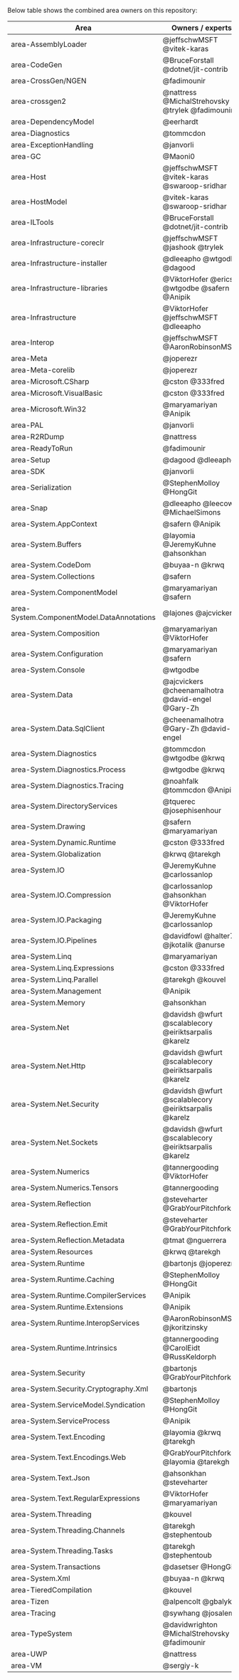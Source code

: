 Below table shows the combined area owners on this repository:

| Area        | Owners / experts |
|-------------|------------------|
| area-AssemblyLoader | @jeffschwMSFT @vitek-karas |
| area-CodeGen | @BruceForstall @dotnet/jit-contrib |
| area-CrossGen/NGEN | @fadimounir |
| area-crossgen2 | @nattress @MichalStrehovsky @trylek @fadimounir |
| area-DependencyModel | @eerhardt |
| area-Diagnostics | @tommcdon |
| area-ExceptionHandling | @janvorli |
| area-GC | @Maoni0 |
| area-Host | @jeffschwMSFT @vitek-karas @swaroop-sridhar |
| area-HostModel | @vitek-karas @swaroop-sridhar |
| area-ILTools | @BruceForstall @dotnet/jit-contrib |
| area-Infrastructure-coreclr | @jeffschwMSFT @jashook @trylek |
| area-Infrastructure-installer | @dleeapho @wtgodbe @dagood |
| area-Infrastructure-libraries | @ViktorHofer @ericstj @wtgodbe @safern @Anipik |
| area-Infrastructure | @ViktorHofer @jeffschwMSFT @dleeapho |
| area-Interop | @jeffschwMSFT @AaronRobinsonMSFT |
| area-Meta | @joperezr |
| area-Meta-corelib | @joperezr |
| area-Microsoft.CSharp | @cston @333fred |
| area-Microsoft.VisualBasic | @cston @333fred |
| area-Microsoft.Win32 | @maryamariyan @Anipik |
| area-PAL | @janvorli |
| area-R2RDump | @nattress |
| area-ReadyToRun | @fadimounir |
| area-Setup | @dagood @dleeapho |
| area-SDK | @janvorli |
| area-Serialization | @StephenMolloy @HongGit |
| area-Snap | @dleeapho @leecow @MichaelSimons |
| area-System.AppContext | @safern @Anipik |
| area-System.Buffers | @layomia @JeremyKuhne @ahsonkhan |
| area-System.CodeDom | @buyaa-n @krwq |
| area-System.Collections | @safern |
| area-System.ComponentModel | @maryamariyan @safern |
| area-System.ComponentModel.DataAnnotations | @lajones @ajcvickers |
| area-System.Composition | @maryamariyan @ViktorHofer |
| area-System.Configuration | @maryamariyan @safern |
| area-System.Console | @wtgodbe |
| area-System.Data | @ajcvickers @cheenamalhotra @david-engel @Gary-Zh |
| area-System.Data.SqlClient | @cheenamalhotra @Gary-Zh @david-engel |
| area-System.Diagnostics | @tommcdon @wtgodbe @krwq |
| area-System.Diagnostics.Process | @wtgodbe @krwq |
| area-System.Diagnostics.Tracing | @noahfalk @tommcdon @Anipik |
| area-System.DirectoryServices | @tquerec @josephisenhour |
| area-System.Drawing | @safern @maryamariyan |
| area-System.Dynamic.Runtime | @cston @333fred |
| area-System.Globalization | @krwq @tarekgh |
| area-System.IO | @JeremyKuhne @carlossanlop |
| area-System.IO.Compression | @carlossanlop @ahsonkhan @ViktorHofer |
| area-System.IO.Packaging | @JeremyKuhne @carlossanlop |
| area-System.IO.Pipelines | @davidfowl @halter73 @jkotalik @anurse |
| area-System.Linq | @maryamariyan |
| area-System.Linq.Expressions | @cston @333fred |
| area-System.Linq.Parallel | @tarekgh @kouvel |
| area-System.Management | @Anipik |
| area-System.Memory | @ahsonkhan |
| area-System.Net | @davidsh @wfurt @scalablecory @eiriktsarpalis @karelz |
| area-System.Net.Http | @davidsh @wfurt @scalablecory @eiriktsarpalis @karelz |
| area-System.Net.Security | @davidsh @wfurt @scalablecory @eiriktsarpalis @karelz |
| area-System.Net.Sockets | @davidsh @wfurt @scalablecory @eiriktsarpalis @karelz |
| area-System.Numerics | @tannergooding @ViktorHofer |
| area-System.Numerics.Tensors | @tannergooding |
| area-System.Reflection | @steveharter @GrabYourPitchforks |
| area-System.Reflection.Emit | @steveharter @GrabYourPitchforks |
| area-System.Reflection.Metadata | @tmat @nguerrera |
| area-System.Resources | @krwq @tarekgh |
| area-System.Runtime | @bartonjs @joperezr |
| area-System.Runtime.Caching | @StephenMolloy @HongGit |
| area-System.Runtime.CompilerServices | @Anipik |
| area-System.Runtime.Extensions | @Anipik |
| area-System.Runtime.InteropServices | @AaronRobinsonMSFT @jkoritzinsky |
| area-System.Runtime.Intrinsics | @tannergooding @CarolEidt @RussKeldorph |
| area-System.Security | @bartonjs @GrabYourPitchforks |
| area-System.Security.Cryptography.Xml | @bartonjs |
| area-System.ServiceModel.Syndication | @StephenMolloy @HongGit |
| area-System.ServiceProcess | @Anipik |
| area-System.Text.Encoding | @layomia @krwq @tarekgh |
| area-System.Text.Encodings.Web | @GrabYourPitchforks @layomia @tarekgh |
| area-System.Text.Json | @ahsonkhan @steveharter |
| area-System.Text.RegularExpressions | @ViktorHofer @maryamariyan |
| area-System.Threading | @kouvel |
| area-System.Threading.Channels | @tarekgh @stephentoub |
| area-System.Threading.Tasks | @tarekgh @stephentoub |
| area-System.Transactions | @dasetser @HongGit |
| area-System.Xml | @buyaa-n @krwq |
| area-TieredCompilation | @kouvel |
| area-Tizen | @alpencolt @gbalykov |
| area-Tracing | @sywhang @josalem |
| area-TypeSystem | @davidwrighton @MichalStrehovsky @fadimounir |
| area-UWP | @nattress |
| area-VM | @sergiy-k |


